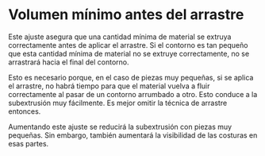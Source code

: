 Volumen mínimo antes del arrastre
====
Este ajuste asegura que una cantidad mínima de material se extruya correctamente antes de aplicar el arrastre. Si el contorno es tan pequeño que esta cantidad mínima de material no se extruye correctamente, no se arrastrará hacia el final del contorno.

Esto es necesario porque, en el caso de piezas muy pequeñas, si se aplica el arrastre, no habrá tiempo para que el material vuelva a fluir correctamente al pasar de un contorno arrumbado a otro. Esto conduce a la subextrusión muy fácilmente. Es mejor omitir la técnica de arrastre entonces.

Aumentando este ajuste se reducirá la subextrusión con piezas muy pequeñas. Sin embargo, también aumentará la visibilidad de las costuras en esas partes.